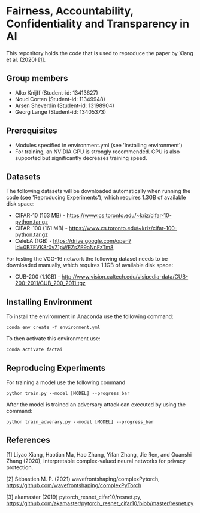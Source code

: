 # Fairness, Accountability, Confidentiality and Transparency in AI
This repository holds the code that is used to reproduce the paper by Xiang et al. (2020) [[1]](#1).

## Group members
* Alko Knijff (Student-id: 13413627)
* Noud Corten (Student-id: 11349948)
* Arsen Sheverdin (Student-id: 13198904)
* Georg Lange (Student-id: 13405373)

## Prerequisites
* Modules specified in environment.yml (see 'Installing environment')
* For training, an NVIDIA GPU is strongly recommended. CPU is also supported but significantly decreases training speed.

## Datasets
The following datasets will be downloaded automatically when running the code (see 'Reproducing Experiments'), which requires 1.3GB of available disk space:
* CIFAR-10 (163 MB) - https://www.cs.toronto.edu/~kriz/cifar-10-python.tar.gz
* CIFAR-100 (161 MB) - https://www.cs.toronto.edu/~kriz/cifar-100-python.tar.gz
* CelebA (1GB) - https://drive.google.com/open?id=0B7EVK8r0v71pWEZsZE9oNnFzTm8

For testing the VGG-16 network the following dataset needs to be downloaded manually, which requires 1.1GB of available disk space:
* CUB-200 (1.1GB) - http://www.vision.caltech.edu/visipedia-data/CUB-200-2011/CUB_200_2011.tgz

## Installing Environment
To install the environment in Anaconda use the following command:
```console
conda env create -f environment.yml
```
To then activate this environment use:
```console
conda activate factai
```

## Reproducing Experiments
For training a model use the following command
```console
python train.py --model [MODEL] --progress_bar
```

After the model is trained an adversary attack can executed by using the command:
```console
python train_adverary.py --model [MODEL] --progress_bar
```

## References
<a id="1">[1]</a> 
Liyao Xiang, Haotian Ma, Hao Zhang, Yifan Zhang, Jie Ren, and Quanshi Zhang (2020), 
Interpretable complex-valued neural networks for privacy protection. 

<a id="2">[2]</a>
Sébastien M. P. (2021) wavefrontshaping/complexPytorch, 
https://github.com/wavefrontshaping/complexPyTorch

<a id="3">[3]</a>
akamaster (2019) pytorch_resnet_cifar10/resnet.py,
https://github.com/akamaster/pytorch_resnet_cifar10/blob/master/resnet.py


